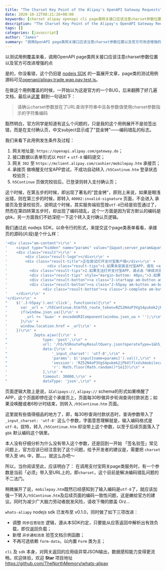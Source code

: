 ```yaml
---
title: "The Charset Key Point of the Alipay's OpenAPI Gateway Requests"
date: 2020-10-22T08:21:26+08:00
keywords: [charset alipay openapi cli page类网关接口应该注意charset参数位置]
description: "The Charset Key Point of the Alipay's OpenAPI Gateway Requests, 调用OpenAPI page类网关接口应该注意charset参数位置"
tags: []
categories: [javascript]
author: "James"
summary: "调用OpenAPI page类网关接口应该注意charset参数位置以及官方可改进增强的点"
---
```


以测试用例覆盖来看，调用OpenAPI page类网关接口应该注意charset参数位置以及官方可改进增强的点

是的，你没看错，这个仍旧是 [nodejs SDK](https://forum.alipay.com/mini-app/post/15501011) 的一篇展开文章，page类的测试用例源码可见[openapi/alipay.trade.wap.pay.test.js](https://github.com/TheNorthMemory/whats-alipay/blob/master/tests/openapi/alipay.trade.wap.pay.test.js)。

在做这个用例覆盖的时候，一开始以为这是官方的一个BUG，后来翻腾了好几遍文档，最后从[这里](https://opensupport.alipay.com/support/helpcenter/192/201602472810) 翻到一句话如下：

> 请确认charset参数放在了URL查询字符串中且各参数值使用charset参数指示的字符集编码

豁然明白，官方同学是知道有这么个问题的，只是我的这个用例展开不是验签出错，而是在支付确认页，中文subject显示成了"昆金铐"——编码错乱的标志。

我们来看下此用例发生条件及过程：

1. 网关地址是: `https://openapi.alipay.com/gateway.do`；
2. 接口数据以表单形式以 `POST` + `utf-8` 编码提交；
3. 网关 `302` 至 `https://mclient.alipay.com/cashier/mobilepay.htm` 承接页；
4. 承接页 做唤醒支付宝APP尝试，不成功自动转入 `/h5Continue.htm` 登录状态校验页；
5. `h5Continue` 页做完校验后，已登录则转入支付确认页；

这个时候，在第五步的时候，即出现了著名的"昆金铐"，原则上来说，如果是眼浅出错，则在第三步的时候，即转入 `40002:invalid-signature` 页面，不会进入 承接页及登录校验页，说明这个时候，其实服务端验签按`utf-8`已经是验签通过了，然而在第四转第五步时，却出现了编码错乱，这个一方面是因为官方默认的编码是gbk，另一方面我们不妨深挖一下这个转入支付确认页逻辑。

我们通过此 nodejs SDK，以命令行的形式，来提交这个page类表单看看，承接页的源码(片段)是个什么样：

```javascript
'<div class="am-content">\r\n' +
'    <input type="hidden" name="params" value="{&quot;server_param&quot;:&quot;emlkPTQ5O25kcHQ3ZmMwOTtjYz15&quot;}" />\r\n' +
'    <div class="result">\r\n' +
'        <div class="result-logo"></div>\r\n' +
'        <div class="result-title">正在尝试打开支付宝客户端</div>\r\n' +
'                  <div class="result-tips">1.如果未安装支付宝APP，请先 <a class="J-h5Download" href="#">点这里下载支付宝APP</a> 并完成安装，再点击「使用支付宝APP付款」；</div>\r\n' +
'          <div class="result-tips">2.如果无法打开支付宝APP，请点击「继续浏览器付款」；</div>\r\n' +
'          <div class="result-tips" style="margin-bottom: 40px;">3.如果你已完成付款，请点击「已完成付款」；</div>\r\n' +
'          <div class="result-botton"><a class="J-startapp am-button am-button-blue" href="#">使用支付宝APP付款</a></div>\r\n' +
'          <div class="result-botton"><a class="J-h5pay am-button am-button-white" href="#">继续浏览器付款</a></div>\r\n' +
'                <div class="result-botton"><a class="J-complete am-button am-button-white" href="#">已完成付款</a></div>\r\n' +
'    </div>\r\n' +
'</div>\r\n' +
"    $('.J-h5pay').on('click', function(e){\r\n" +
"      var _url = '/h5Continue.htm?h5_route_token=RZ52N4oP3VgS4pukmk2jPbXlflxVsXmobilecashierRZ54&awid=RZ54RWrYV33dZbX9cIbtVw8KL6sUY3mobileclientgwRZ54';\r\n" +
'      if(window.json_ua){\r\n' +
"        _url += '&ua=' + encodeURIComponent(window.json_ua + '');\r\n" +
'      }\r\n' +
'      window.location.href = _url\r\n' +
'    })\r\n' +
'            Zepto.ajax({\r\n' +
"                type: 'post',\r\n" +
"                url: '/h5/h5RoutePayResultQuery.json?operateType=1&h5_route_token=RZ52N4oP3VgS4pukmk2jPbXlflxVsXmobilecashierRZ54',\r\n" +
'                data:{\r\n' +
"                    '_input_charset': 'utf-8',\r\n" +
"                    'params': $('input[name=params]').val(),\r\n" +
"                    'session': 'RZ52N4oP3VgS4pukmk2jPbXlflxVsXmobilecashierRZ54',\r\n" +
"                    'r': Math.floor(Math.random()*1e13)\r\n" +
'                },\r\n' +
'                timeout: 30000,\r\n' +
"                dataType: 'json',\r\n" +
```

页面逻辑大致上是说，以`alipays://`, `alipay://` schema的形式如果唤醒了APP，这个页面即停在这个承接页上，页面每30秒做异步轮询查询付款状态；如果没唤醒或者6秒计时结束，则转入 `/h5Continue.htm` 页面。

这里就有些值得细品的地方了，即，每30秒查询付款状态时，查询参数带入了 `_input_charset: 'utf-8'` 这么个参数，字面意思理解就是，输入编码格式是`utf-8`，拔特，转入 `/h5Continue.htm` 却没带上这个参数，以至于后续页面落入了 `gbk` 默认编码这个锅里。

本人没有仔细分析为什么没有带入这个参数，还是回到一开始 「签名验签」常见问题上，官方应该已经注意到了这个问题，给予开发者的建议是，需要把 `charset` 带入至 `URL` 中，那。。。就这么办吧～

所以，当你阅读至此，应该明白了： 在调用支付宝网关page类服务时，有一个参数是当前「必须」带入至URL上的，即`charset`，这个目前是解决编码错乱问题的不二法门。

稍微展开了说，`mobilepay.htm`既然已经感知到了输入编码是`utf-8`了，就应该加强一下转入`/h5Continue.htm`及后续页面的编码一致性问题，这是嫩给官方的建议。同时为减少广大脑力劳动者脱发风险，请收下俺的膝盖 Orz...

`whats-aliapy` nodejs sdk 已发布至 v0.1.0，同时做了如下三项改进：

  - 调整 `同步应答验签` 逻辑，遵从本SDK约定，只要能从应答返回中解析出有效负载，即仅返回负载；
  - 新增 `异步通知消息` 验签文档示例函数；
  - 不再可选依赖 `form-data`，以内置 `Form` 类为主；

`cli` 及 `sdk` 本身，对网关返回的应用级异常JSON输出，数据感知能力变得更流畅。欢迎体验，欢迎 **Star** 项目地址 https://github.com/TheNorthMemory/whats-alipay
